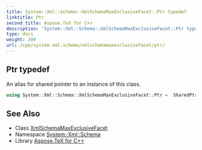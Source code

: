 ```yaml
---
title: System::Xml::Schema::XmlSchemaMaxExclusiveFacet::Ptr typedef
linktitle: Ptr
second_title: Aspose.TeX for C++
description: 'System::Xml::Schema::XmlSchemaMaxExclusiveFacet::Ptr typedef. An alias for shared pointer to an instance of this class in C++.'
type: docs
weight: 200
url: /cpp/system.xml.schema/xmlschemamaxexclusivefacet/ptr/
---
```

## Ptr typedef


An alias for shared pointer to an instance of this class.

```cpp
using System::Xml::Schema::XmlSchemaMaxExclusiveFacet::Ptr =  SharedPtr<XmlSchemaMaxExclusiveFacet>
```

## See Also

* Class [XmlSchemaMaxExclusiveFacet](../)
* Namespace [System::Xml::Schema](../../)
* Library [Aspose.TeX for C++](../../../)
